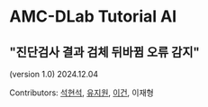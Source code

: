 # AMC-DLab Tutorial AI

## "진단검사 결과 검체 뒤바뀜 오류 감지"

(version 1.0) 2024.12.04

Contributors: [석현석](https://github.com/HYEONSEOKROCK), [유지원](https://github.com/Altaaaaaaa), [이건](https://github.com/az8602), 이재형

